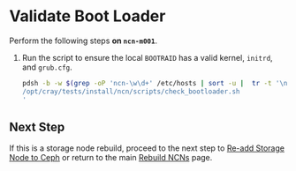 # Validate Boot Loader

Perform the following steps **on `ncn-m001`**.

1. Run the script to ensure the local `BOOTRAID` has a valid kernel, `initrd`, and `grub.cfg`.

    ```bash
    pdsh -b -w $(grep -oP 'ncn-\w\d+' /etc/hosts | sort -u |  tr -t '\n' ',') '
    /opt/cray/tests/install/ncn/scripts/check_bootloader.sh
    '
    ```

## Next Step

If this is a storage node rebuild, proceed to the next step to [Re-add Storage Node to Ceph](Re-add_Storage_Node_to_Ceph.md) or return to the main [Rebuild NCNs](Rebuild_NCNs.md) page.
